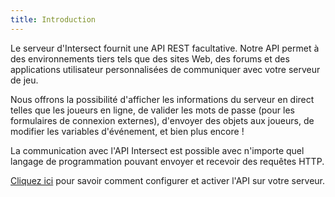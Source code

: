 ```yaml
---
title: Introduction
---
```


Le serveur d'Intersect fournit une API REST facultative. Notre API permet à des environnements tiers tels que des sites Web, des forums et des applications utilisateur personnalisées de communiquer avec votre serveur de jeu.

Nous offrons la possibilité d'afficher les informations du serveur en direct telles que les joueurs en ligne, de valider les mots de passe (pour les formulaires de connexion externes), d'envoyer des objets aux joueurs, de modifier les variables d'événement, et bien plus encore !

La communication avec l'API Intersect est possible avec n'importe quel langage de programmation pouvant envoyer et recevoir des requêtes HTTP.

[Cliquez ici](introduction/setup.md) pour savoir comment configurer et activer l'API sur votre serveur.
